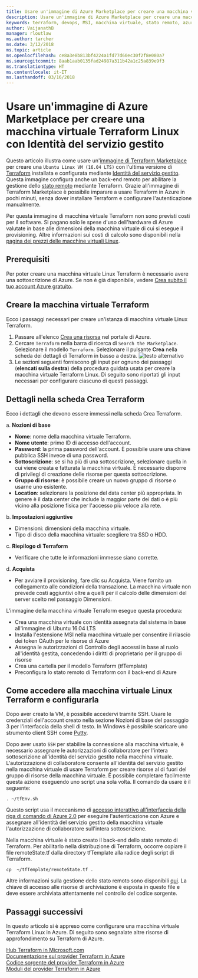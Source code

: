 ```yaml
---
title: Usare un'immagine di Azure Marketplace per creare una macchina virtuale Terraform Linux con Identità del servizio gestito
description: Usare un'immagine di Azure Marketplace per creare una macchina virtuale Terraform Linux con Identità del servizio gestito e la gestione dello stato remoto per distribuire facilmente le risorse in Azure.
keywords: terraform, devops, MSI, macchina virtuale, stato remoto, azure
author: VaijanathB
manager: rloutlaw
ms.author: tarcher
ms.date: 3/12/2018
ms.topic: article
ms.openlocfilehash: ce8a3e8b813bf4224a1fd77d60ec30f2f8e080a7
ms.sourcegitcommit: 8aab1aab0135fad24987a311b42a1c25a839e9f3
ms.translationtype: HT
ms.contentlocale: it-IT
ms.lasthandoff: 03/16/2018
---
```

# <a name="use-an-azure-marketplace-image-to-create-a-terraform-linux-virtual-machine-with-managed-service-identity"></a>Usare un'immagine di Azure Marketplace per creare una macchina virtuale Terraform Linux con Identità del servizio gestito

Questo articolo illustra come usare un'[immagine di Terraform Marketplace](https://azuremarketplace.microsoft.com/marketplace/apps/azure-oss.terraform?tab=Overview) per creare una `Ubuntu Linux VM (16.04 LTS)` con l'ultima versione di [Terraform](https://www.terraform.io/intro/index.html) installata e configurata mediante [Identità del servizio gestito](https://docs.microsoft.com/azure/active-directory/managed-service-identity/overview). Questa immagine configura anche un back-end remoto per abilitare la gestione dello [stato remoto](https://www.terraform.io/docs/state/remote.html) mediante Terraform. Grazie all'immagine di Terraform Marketplace è possibile imparare a usare Terraform in Azure in pochi minuti, senza dover installare Terraform e configurare l'autenticazione manualmente. 

Per questa immagine di macchina virtuale Terraform non sono previsti costi per il software. Si pagano solo le spese d'uso dell'hardware di Azure valutate in base alle dimensioni della macchina virtuale di cui si esegue il provisioning. Altre informazioni sui costi di calcolo sono disponibili nella [pagina dei prezzi delle macchine virtuali Linux](https://azure.microsoft.com/pricing/details/virtual-machines/linux/).

## <a name="prerequisites"></a>Prerequisiti
Per poter creare una macchina virtuale Linux Terraform è necessario avere una sottoscrizione di Azure. Se non è già disponibile, vedere [Crea subito il tuo account Azure gratuito](https://azure.microsoft.com/free/).  

## <a name="create-your-terraform-virtual-machine"></a>Creare la macchina virtuale Terraform 

Ecco i passaggi necessari per creare un'istanza di macchina virtuale Linux Terraform. 

1. Passare all'elenco [Crea una risorsa](https://ms.portal.azure.com/#create/hub) nel portale di Azure.
2. Cercare `Terraform` nella barra di ricerca di `Search the Marketplace`. Selezionare il modello `Terraform`. Selezionare il pulsante **Crea** nella scheda dei dettagli di Terraform in basso a destra.
![testo alternativo](media\terraformmsi.png)
3. Le sezioni seguenti forniscono gli input per ognuno dei passaggi (**elencati sulla destra**) della procedura guidata usata per creare la macchina virtuale Terraform Linux.  Di seguito sono riportati gli input necessari per configurare ciascuno di questi passaggi.

## <a name="details-in-create-terraform-tab"></a>Dettagli nella scheda Crea Terraform

Ecco i dettagli che devono essere immessi nella scheda Crea Terraform.

a. **Nozioni di base**
    
* **Nome**: nome della macchina virtuale Terraform.
* **Nome utente**: primo ID di accesso dell'account.
* **Password**: la prima password dell'account. È possibile usare una chiave pubblica SSH invece di una password.
* **Sottoscrizione**: se si ha più di una sottoscrizione, selezionare quella in cui viene creata e fatturata la macchina virtuale. È necessario disporre di privilegi di creazione delle risorse per questa sottoscrizione.
* **Gruppo di risorse**: è possibile creare un nuovo gruppo di risorse o usarne uno esistente.
* **Location**: selezionare la posizione del data center più appropriata. In genere è il data center che include la maggior parte dei dati o è più vicino alla posizione fisica per l'accesso più veloce alla rete.

b. **Impostazioni aggiuntive**

* Dimensioni: dimensioni della macchina virtuale.
* Tipo di disco della macchina virtuale: scegliere tra SSD o HDD.

c. **Riepilogo di Terraform**

* Verificare che tutte le informazioni immesse siano corrette. 

d. **Acquista**

* Per avviare il provisioning, fare clic su Acquista. Viene fornito un collegamento alle condizioni della transazione. La macchina virtuale non prevede costi aggiuntivi oltre a quelli per il calcolo delle dimensioni del server scelto nel passaggio Dimensioni.

L'immagine della macchina virtuale Terraform esegue questa procedura:

* Crea una macchina virtuale con identità assegnata dal sistema in base all'immagine di Ubuntu 16.04 LTS
* Installa l'estensione MSI nella macchina virtuale per consentire il rilascio dei token OAuth per le risorse di Azure
* Assegna le autorizzazioni di Controllo degli accessi in base al ruolo all'identità gestita, concedendo i diritti di proprietario per il gruppo di risorse
* Crea una cartella per il modello Terraform (tfTemplate)
* Preconfigura lo stato remoto di Terraform con il back-end di Azure

## <a name="how-to-access-and-configure-linux-terraform-virtual-machine"></a>Come accedere alla macchina virtuale Linux Terraform e configurarla

Dopo aver creato la VM, è possibile accedervi tramite SSH. Usare le credenziali dell'account creato nella sezione Nozioni di base del passaggio 3 per l'interfaccia della shell di testo. In Windows è possibile scaricare uno strumento client SSH come [Putty](http://www.putty.org/).

Dopo aver usato `SSH` per stabilire la connessione alla macchina virtuale, è necessario assegnare le autorizzazioni di collaboratore per l'intera sottoscrizione all'identità del servizio gestito nella macchina virtuale. L'autorizzazione di collaboratore consente all'identità del servizio gestito nella macchina virtuale di usare Terraform per creare risorse al di fuori del gruppo di risorse della macchina virtuale. È possibile completare facilmente questa azione eseguendo uno script una sola volta. Il comando da usare è il seguente:

`. ~/tfEnv.sh`

Questo script usa il meccanismo di [accesso interattivo all'interfaccia della riga di comando di Azure 2.0](https://docs.microsoft.com/cli/azure/authenticate-azure-cli?view=azure-cli-latest#interactive-log-in) per eseguire l'autenticazione con Azure e assegnare all'identità del servizio gestito della macchina virtuale l'autorizzazione di collaboratore sull'intera sottoscrizione. 

 Nella macchina virtuale è stato creato il back-end dello stato remoto di Terraform. Per abilitarlo nella distribuzione di Terraform, occorre copiare il file remoteState.tf dalla directory tfTemplate alla radice degli script di Terraform.  

 `cp  ~/tfTemplate/remoteState.tf .`

 Altre informazioni sulla gestione dello stato remoto sono disponibili [qui](https://www.terraform.io/docs/state/remote.html). La chiave di accesso alle risorse di archiviazione è esposta in questo file e deve essere archiviata attentamente nel controllo del codice sorgente.  

## <a name="next-steps"></a>Passaggi successivi
In questo articolo si è appreso come configurare una macchina virtuale Terraform Linux in Azure. Di seguito sono segnalate altre risorse di approfondimento su Terraform di Azure. 

 [Hub Terraform in Microsoft.com](https://docs.microsoft.com/azure/terraform/)  
 [Documentazione sul provider Terraform in Azure](http://aka.ms/terraform)  
 [Codice sorgente del provider Terraform in Azure](http://aka.ms/tfgit)  
 [Moduli del provider Terraform in Azure](http://aka.ms/tfmodules)
 

















